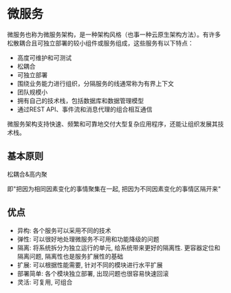 # 微服务

微服务也称为微服务架构，是一种架构风格（也事一种云原生架构方法）。有许多松散耦合且可独立部署的较小组件或服务组成，这些服务有以下特点：

- 高度可维护和可测试
- 松耦合
- 可独立部署
- 围绕业务能力进行组织，分隔服务的线通常称为有界上下文
- 团队规模小
- 拥有自己的技术栈，包括数据库和数据管理模型
- 通过REST API、事件流和消息代理的组合相互通信

微服务架构支持快速、频繁和可靠地交付大型复杂应用程序，还能让组织发展其技术栈。

## 基本原则

松耦合&高内聚

即"把因为相同因素变化的事情聚集在一起, 把因为不同因素变化的事情区隔开来"

## 优点

- 异构: 各个服务可以采用不同的技术
- 弹性: 可以很好地处理微服务不可用和功能降级的问题
- 隔离: 将系统拆分为独立运行的单元, 给系统带来更好的隔离性. 更容器定位和隔离问题, 隔离性也是服务扩展性的基础
- 扩展: 可以根据性能需要, 针对不同的模块进行水平扩展
- 部署简单: 各个模块独立部署, 出现问题也很容易快速回滚
- 灵活: 可复用, 可组合

